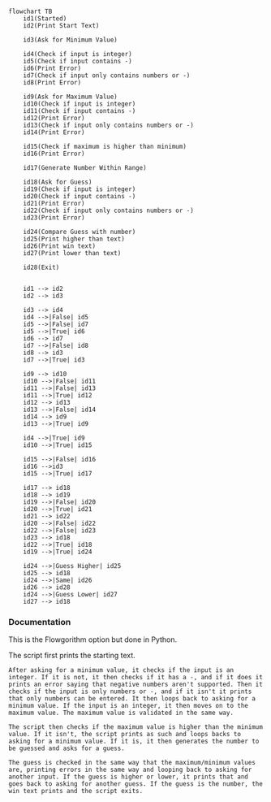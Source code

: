 ```mermaid

flowchart TB
    id1(Started)
    id2(Print Start Text)

    id3(Ask for Minimum Value)

    id4(Check if input is integer)
    id5(Check if input contains -)
    id6(Print Error)
    id7(Check if input only contains numbers or -)
    id8(Print Error)

    id9(Ask for Maximum Value)
    id10(Check if input is integer)
    id11(Check if input contains -)
    id12(Print Error)
    id13(Check if input only contains numbers or -)
    id14(Print Error)

    id15(Check if maximum is higher than minimum)
    id16(Print Error)

    id17(Generate Number Within Range)
    
    id18(Ask for Guess)
    id19(Check if input is integer)
    id20(Check if input contains -)
    id21(Print Error)
    id22(Check if input only contains numbers or -)
    id23(Print Error)

    id24(Compare Guess with number)
    id25(Print higher than text)
    id26(Print win text)
    id27(Print lower than text)

    id28(Exit)


    id1 --> id2
    id2 --> id3

    id3 --> id4
    id4 -->|False| id5
    id5 -->|False| id7
    id5 -->|True| id6
    id6 --> id7
    id7 -->|False| id8
    id8 --> id3
    id7 -->|True| id3

    id9 --> id10
    id10 -->|False| id11
    id11 -->|False| id13
    id11 -->|True| id12
    id12 --> id13
    id13 -->|False| id14
    id14 --> id9
    id13 -->|True| id9

    id4 -->|True| id9
    id10 -->|True| id15

    id15 -->|False| id16
    id16 -->id3
    id15 -->|True| id17

    id17 --> id18
    id18 --> id19
    id19 -->|False| id20
    id20 -->|True| id21
    id21 --> id22
    id20 -->|False| id22
    id22 -->|False| id23
    id23 --> id18
    id22 -->|True| id18
    id19 -->|True| id24

    id24 -->|Guess Higher| id25
    id25 --> id18
    id24 -->|Same| id26
    id26 --> id28
    id24 -->|Guess Lower| id27
    id27 --> id18

```

### Documentation
This is the Flowgorithm option but done in Python.  
  
The script first prints the starting text.  
  
    After asking for a minimum value, it checks if the input is an integer. If it is not, it then checks if it has a -, and if it does it prints an error saying that negative numbers aren't supported. Then it checks if the input is only numbers or -, and if it isn't it prints that only numbers can be entered. It then loops back to asking for a minimum value. If the input is an integer, it then moves on to the maximum value. The maximum value is validated in the same way.  
  
    The script then checks if the maximum value is higher than the minimum value. If it isn't, the script prints as such and loops backs to asking for a minimum value. If it is, it then generates the number to be guessed and asks for a guess.

    The guess is checked in the same way that the maximum/minimum values are, printing errors in the same way and looping back to asking for another input. If the guess is higher or lower, it prints that and goes back to asking for another guess. If the guess is the number, the win text prints and the script exits.
